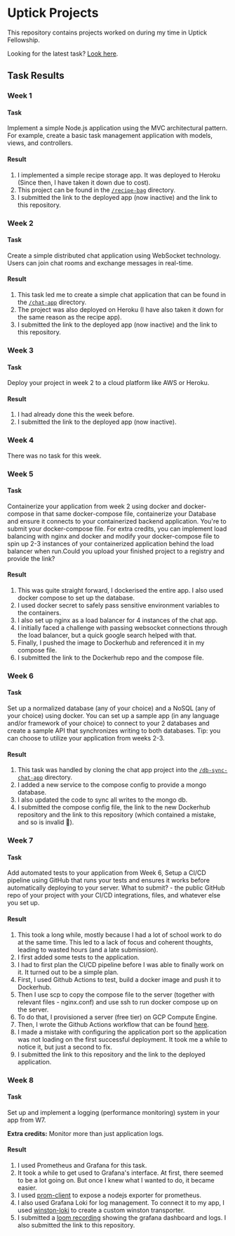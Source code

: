 # Uptick Projects

This repository contains projects worked on during my time in Uptick Fellowship.

Looking for the latest task? [Look here](#week-7).

## Task Results

### Week 1

#### Task

Implement a simple Node.js application using the MVC architectural pattern. For example, create a basic task management application with models, views, and controllers.

#### Result

1. I implemented a simple recipe storage app. It was deployed to Heroku (Since then, I have taken it down due to cost).
2. This project can be found in the [`/recipe-bag`](https://github.com/farayolaj/uptick-projects/tree/main/recipe-bag) directory.
3. I submitted the link to the deployed app (now inactive) and the link to this repository.

### Week 2

#### Task

Create a simple distributed chat application using WebSocket technology. Users can join chat rooms and exchange messages in real-time.

#### Result

1. This task led me to create a simple chat application that can be found in the [`/chat-app`](https://github.com/farayolaj/uptick-projects/tree/main/chat-app) directory.
2. The project was also deployed on Heroku (I have also taken it down for the same reason as the recipe app).
3. I submitted the link to the deployed app (now inactive) and the link to this repository.

### Week 3

#### Task

Deploy your project in week 2 to a cloud platform like AWS or Heroku.

#### Result

1. I had already done this the week before.
2. I submitted the link to the deployed app (now inactive).

### Week 4

There was no task for this week.

### Week 5

#### Task

Containerize your application from week 2 using docker and docker-compose in that same docker-compose file, containerize your Database and ensure it connects to your containerized backend application. You're to submit your docker-compose file.
For extra credits, you can implement load balancing with nginx and docker and modify your docker-compose file to spin up 2-3 instances of your containerized application behind the load balancer when run.Could you upload your finished project to a registry and provide the link?

#### Result

1. This was quite straight forward, I dockerised the entire app. I also used docker compose to set up the database.
2. I used docker secret to safely pass sensitive environment variables to the containers.
3. I also set up nginx as a load balancer for 4 instances of the chat app.
4. I initially faced a challenge with passing websocket connections through the load balancer, but a quick google search helped with that.
5. Finally, I pushed the image to Dockerhub and referenced it in my compose file.
6. I submitted the link to the Dockerhub repo and the compose file.

### Week 6

#### Task

Set up a normalized database (any of your choice) and a NoSQL (any of your choice) using docker. You can set up a sample app (in any language and/or framework of your choice) to connect to your 2 databases and create a sample API that synchronizes writing to both databases. Tip: you can choose to utilize your application from weeks 2-3.

#### Result

1. This task was handled by cloning the chat app project into the [`/db-sync-chat-app`](https://github.com/farayolaj/uptick-projects/tree/main/db-sync-chat-app) directory.
2. I added a new service to the compose config to provide a mongo database.
3. I also updated the code to sync all writes to the mongo db.
4. I submitted the compose config file, the link to the new Dockerhub repository and the link to this repository (which contained a mistake, and so is invalid 🙈).

### Week 7

#### Task

Add automated tests to your application from Week 6, Setup a CI/CD pipeline using GitHub that runs your tests and ensures it works before automatically deploying to your server. What to submit? - the public GitHub repo of your project with your CI/CD integrations, files, and whatever else you set up.

#### Result

1. This took a long while, mostly because I had a lot of school work to do at the same time. This led to a lack of focus and coherent thoughts, leading to wasted hours (and a late submission).
2. I first added some tests to the application.
3. I had to first plan the CI/CD pipeline before I was able to finally work on it. It turned out to be a simple plan.
4. First, I used Github Actions to test, build a docker image and push it to Dockerhub.
5. Then I use scp to copy the compose file to the server (together with relevant files - nginx.conf) and use ssh to run docker compose up on the server.
6. To do that, I provisioned a server (free tier) on GCP Compute Engine.
7. Then, I wrote the Github Actions workflow that can be found [here](https://github.com/farayolaj/uptick-projects/blob/main/.github/workflows/deploy-chat-app-to-gce.yaml).
8. I made a mistake with configuring the application port so the application was not loading on the first successful deployment. It took me a while to notice it, but just a second to fix.
9. I submitted the link to this repository and the link to the deployed application.

### Week 8

#### Task

Set up and implement a logging (performance monitoring) system in your app from W7.

**Extra credits:** Monitor more than just application logs.

#### Result

1. I used Prometheus and Grafana for this task.
2. It took a while to get used to Grafana's interface. At first, there seemed to be a lot going on. But once I knew what I wanted to do, it became easier.
3. I used [prom-client](https://www.npmjs.com/package/prom-client) to expose a nodejs exporter for prometheus.
4. I also used Grafana Loki for log management. To connect it to my app, I used [winston-loki](https://www.npmjs.com/package/winston-loki) to create a custom winston transporter.
5. I submitted a [loom recording](https://www.loom.com/share/67c6645e8a30448c80148c01c646b919?sid=d014e8cf-1d7e-4195-a05c-9e248382aa0f) showing the grafana dashboard and logs. I also submitted the link to this repository.
